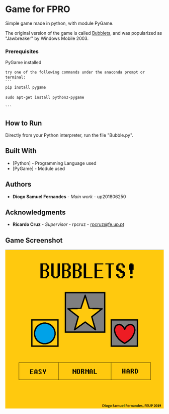 # Game for FPRO

Simple game made in python, with module PyGame.

The original version of the game is called [Bubblets](https://en.wikipedia.org/wiki/Jawbreaker_(Windows_Mobile_game)), and was popularized as "Jawbreaker" by Windows Mobile 2003.

### Prerequisites

PyGame installed

    try one of the following commands under the anaconda prompt or terminal:
    ```
    pip install pygame
    
    sudo apt-get install python3-pygame
    
    ```

## How to Run

 Directly from your Python interpreter, run the file "Bubble.py".

## Built With

* [Python] - Programming Language used
* [PyGame] - Module used

## Authors

* **Diogo Samuel Fernandes** - *Main work* - up201806250

## Acknowledgments

* **Ricardo Cruz** - *Supervisor* - rpcruz - rpcruz@fe.up.pt

## Game Screenshot

![Game Screenshot](Bubble/Screenshot.png "Game Screenshot")
